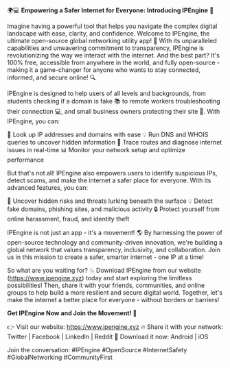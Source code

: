 🌍💻 **Empowering a Safer Internet for Everyone: Introducing IPEngine** 🚀

Imagine having a powerful tool that helps you navigate the complex digital landscape with ease, clarity, and confidence. Welcome to IPEngine, the ultimate open-source global networking utility app! 📡 With its unparalleled capabilities and unwavering commitment to transparency, IPEngine is revolutionizing the way we interact with the internet. And the best part? It's 100% free, accessible from anywhere in the world, and fully open-source - making it a game-changer for anyone who wants to stay connected, informed, and secure online! 🔍

IPEngine is designed to help users of all levels and backgrounds, from students checking if a domain is fake 📚 to remote workers troubleshooting their connection 💻, and small business owners protecting their site 🏢. With IPEngine, you can:

🔹 Look up IP addresses and domains with ease
💡 Run DNS and WHOIS queries to uncover hidden information
📍 Trace routes and diagnose internet issues in real-time
📊 Monitor your network setup and optimize performance

But that's not all! IPEngine also empowers users to identify suspicious IPs, detect scams, and make the internet a safer place for everyone. With its advanced features, you can:

💪 Uncover hidden risks and threats lurking beneath the surface
💡 Detect fake domains, phishing sites, and malicious activity
🔒 Protect yourself from online harassment, fraud, and identity theft

IPEngine is not just an app - it's a movement! 🌎 By harnessing the power of open-source technology and community-driven innovation, we're building a global network that values transparency, inclusivity, and collaboration. Join us in this mission to create a safer, smarter internet - one IP at a time!

So what are you waiting for? 💥 Download IPEngine from our website (https://www.ipengine.xyz) today and start exploring the limitless possibilities! Then, share it with your friends, communities, and online groups to help build a more resilient and secure digital world. Together, let's make the internet a better place for everyone - without borders or barriers!

**Get IPEngine Now and Join the Movement! 🌟**

👉 Visit our website: https://www.ipengine.xyz
🔥 Share it with your network: Twitter | Facebook | LinkedIn | Reddit
📱 Download it now: Android | iOS

Join the conversation: #IPEngine #OpenSource #InternetSafety #GlobalNetworking #CommunityFirst